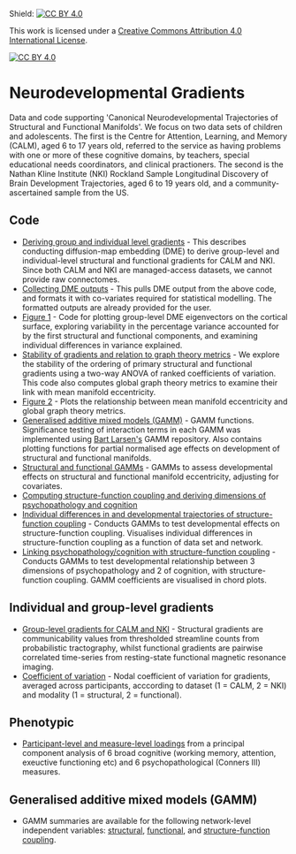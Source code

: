 Shield: [![CC BY 4.0][cc-by-shield]][cc-by]

This work is licensed under a
[Creative Commons Attribution 4.0 International License][cc-by].

[![CC BY 4.0][cc-by-image]][cc-by]

[cc-by]: http://creativecommons.org/licenses/by/4.0/
[cc-by-image]: https://i.creativecommons.org/l/by/4.0/88x31.png
[cc-by-shield]: https://img.shields.io/badge/License-CC%20BY%204.0-lightgrey.svg
# Neurodevelopmental Gradients
Data and code supporting 'Canonical Neurodevelopmental Trajectories of Structural and Functional Manifolds'. We focus on two data sets of children and adolescents. The first is the Centre for Attention, Learning, and Memory (CALM), aged 6 to 17 years old, referred to the service as having problems with one or more of these cognitive domains, by teachers, special educational needs coordinators, and clinical practioners. The second is the Nathan Kline Institute (NKI) Rockland Sample Longitudinal Discovery of Brain Development Trajectories, aged 6 to 19 years old, and a community-ascertained sample from the US. 

## Code 
* [Deriving group and individual level gradients][code1] - This describes conducting diffusion-map embedding (DME) to derive group-level and individual-level structural and functional gradients for CALM and NKI. Since both CALM and NKI are managed-access datasets, we cannot provide raw connectomes.
* [Collecting DME outputs][code2] - This pulls DME output from the above code, and formats it with co-variates required for statistical modelling. The formatted outputs are already provided for the user.
* [Figure 1][code3] - Code for plotting group-level DME eigenvectors on the cortical surface, exploring variability in the percentage variance accounted for by the first structural and functional components, and examining individual differences in variance explained.
* [Stability of gradients and relation to graph theory metrics][code4] - We explore the stability of the ordering of primary structural and functional gradients using a two-way ANOVA of ranked coefficients of variation. This code also computes global graph theory metrics to examine their link with mean manifold eccentricity.
* [Figure 2][code5] - Plots the relationship between mean manifold eccentricity and global graph theory metrics.
* [Generalised additive mixed models (GAMM)][code6] - GAMM functions. Significance testing of interaction terms in each GAMM was implemented using [Bart Larsen's][code7] GAMM repository. Also contains plotting functions for partial normalised age effects on development of structural and functional manifolds.
* [Structural and functional GAMMs][code8] - GAMMs to assess developmental effects on structural and functional manifold eccentricity, adjusting for covariates.
* [Computing structure-function coupling and deriving dimensions of psychopathology and cognition][code9]
* [Individual differences in and developmental trajectories of structure-function coupling][code10] - Conducts GAMMs to test developmental effects on structure-function coupling. Visualises individual differences in structure-function coupling as a function of data set and network.
* [Linking psychopathology/cognition with structure-function coupling][code11] - Conducts GAMMs to test developmental relationship between 3 dimensions of psychopathology and 2 of cognition, with structure-function coupling. GAMM coefficients are visualised in chord plots.

[code1]: https://github.com/AlicjaMonaghan/neurodevelopmental_gradients/blob/main/code/deriving_group_and_individual_gradients_v2.py
[code2]: https://github.com/AlicjaMonaghan/neurodevelopmental_gradients/blob/main/code/dme_and_metadata.R
[code3]: https://github.com/AlicjaMonaghan/neurodevelopmental_gradients/blob/main/code/Figure_1_open.access.R
[code4]: https://github.com/AlicjaMonaghan/neurodevelopmental_gradients/blob/main/code/stability_of_gradients_and_relationship_to_graph_theory.py
[code5]: https://github.com/AlicjaMonaghan/neurodevelopmental_gradients/blob/main/code/Figure_2_open.access.R
[code6]: https://github.com/AlicjaMonaghan/neurodevelopmental_gradients/blob/main/code/GAMM.functions.v3.R
[code7]: https://github.com/bart-larsen/GAMM-Tutorial
[code8]: https://github.com/AlicjaMonaghan/neurodevelopmental_gradients/blob/main/code/structural_and_functional_gamms.R
[code9]: https://github.com/AlicjaMonaghan/neurodevelopmental_gradients/blob/main/code/structure_function_coupling_and_psychopathology.py
[code10]: https://github.com/AlicjaMonaghan/neurodevelopmental_gradients/blob/main/code/structure_function_coupling_individual_differences.R
[code11]: https://github.com/AlicjaMonaghan/neurodevelopmental_gradients/blob/main/code/psychopathology_cognition_dimensions_structure_function.R

## Individual and group-level gradients
* [Group-level gradients for CALM and NKI][code12] - Structural gradients are communicability values from thresholded streamline counts from probabilistic tractography, whilst functional gradients are pairwise correlated time-series from resting-state functional magnetic resonance imaging.
* [Coefficient of variation][code13] - Nodal coefficient of variation for gradients, averaged across participants, acccording to dataset (1 = CALM, 2 = NKI) and modality (1 = structural, 2 = functional).

[code12]: https://github.com/AlicjaMonaghan/neurodevelopmental_gradients/blob/main/data/calm.nki.group.gradients.mat
[code13]: https://github.com/AlicjaMonaghan/neurodevelopmental_gradients/blob/main/data/coefficient.of.variation.csv

## Phenotypic
* [Participant-level and measure-level loadings][code14] from a principal component analysis of 6 broad cognitive (working memory, attention, exeuctive functioning etc) and 6 psychopathological (Conners III) measures.

[code14]: https://github.com/AlicjaMonaghan/neurodevelopmental_gradients/tree/main/data/phenotypic

## Generalised additive mixed models (GAMM)
* GAMM summaries are available for the following network-level independent variables: [structural][code15], [functional][code16], and [structure-function coupling][code17].

[code15]: https://github.com/AlicjaMonaghan/neurodevelopmental_gradients/tree/main/data/structural
[code16]: https://github.com/AlicjaMonaghan/neurodevelopmental_gradients/tree/main/data/functional
[code17]: https://github.com/AlicjaMonaghan/neurodevelopmental_gradients/tree/main/data/structure.function

